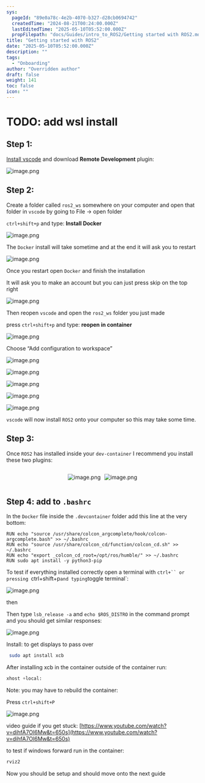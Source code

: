 ```yaml
---
sys:
  pageId: "89e0a78c-4e2b-4070-b327-d28cb0694742"
  createdTime: "2024-08-21T00:24:00.000Z"
  lastEditedTime: "2025-05-10T05:52:00.000Z"
  propFilepath: "docs/Guides/intro_to_ROS2/Getting started with ROS2.md"
title: "Getting started with ROS2"
date: "2025-05-10T05:52:00.000Z"
description: ""
tags:
  - "Onboarding"
author: "Overridden author"
draft: false
weight: 141
toc: false
icon: ""
---
```


# TODO: add wsl install

## Step 1:

[Install vscode](https://code.visualstudio.com/download) and download **Remote Development** plugin:

![image.png](https://prod-files-secure.s3.us-west-2.amazonaws.com/d518164a-d88e-44d1-a4ee-3adb3bd8bce0/efb52993-1881-4a40-b95e-6f020334f022/image.png?X-Amz-Algorithm=AWS4-HMAC-SHA256&X-Amz-Content-Sha256=UNSIGNED-PAYLOAD&X-Amz-Credential=ASIAZI2LB4666FGZRLJS%2F20250717%2Fus-west-2%2Fs3%2Faws4_request&X-Amz-Date=20250717T091358Z&X-Amz-Expires=3600&X-Amz-Security-Token=IQoJb3JpZ2luX2VjEFkaCXVzLXdlc3QtMiJHMEUCIHCr6P2RqiwfUcXOtQg3XM10vlZ2Df%2BShdYcxq%2FfUbG%2FAiEA0PYTMhs0p4%2BMpWZbEAhlPqAzqzHgECEVuzQrUqq9k7Aq%2FwMIchAAGgw2Mzc0MjMxODM4MDUiDP8HZs5xCM0Gm%2BANayrcA8MOlCtpJBDyXMeYOG6grtrV3%2F45BhjS1MIIDN7k4EzA2vJ4cB6Pfppx%2FZO4JdnvYpvZIEcNc1Dvnv5ATcx5sqODNrkIKz9e4O4U7rMWCHjO8O9vDODlms2f6Wb7Q8KDV7Iu1rQmMmjnDTv5WWFrapoOCR2%2FLG1Wpm3wavz2ebefvRkN5njPLVPh6T1wmVMp55X5C6aAr9%2F0TxcH0I4mWyRCBWKZOK%2BAgwGYy2JeWV2RwGJTpZvJIiHPxYu1rqD3H4rht5lkGrjg0YPeABUe%2BBKq%2FL2ELrzWnMzoy3Djz%2Faq%2BPa6lla5yB1bm04rFPtug3oOAa3o02cAB3o%2FGRnnkixQnXrNuBRVc3jsgDCj80T5UMoMWqflJwpgHLzGLI80%2FKrMZg%2FQPgZWAjhBei3Xy8cVGvRLRj7YlVQjh6OROftX28uHY5MhfnK5e%2B%2FZLsFH1%2FTMvrFZHIE2XrdWtgBHM1UqxR3AQ2wACREUvYXpxDe6OeOt6CzGl32RclW7AzVOI8ZWsVHu545NUSadHy4wAvYAwnCDFLKWGZijiVkEAHbKAW4eucJ2SRjUo33lODZaFwsi20sfuPAsqwiVaLfZzkleM90I5xpl93cbnHCUm9Vba4uyyNQHVZPNMHjkMMXr4sMGOqUBUtpaDjPVrm7pEjuWoy7sfyKZ%2BKK5y1qfItjVOCBIE%2BKKJ0RxumwHEr%2FMajwgTFpsUEAFjhoXIux2HAZKZ9sPQkhbW7UMnezY0V7EEGpxEYP5QGAyhYHic3Cv54FFA%2FrJsPcHNphQA%2B%2FpzB33iiugmEL4QVbyRlU6fBz39kP2gjYyKsTuvtwKvISa%2F7u14os8%2FMp6TywqzDi8Xu2xKYJqbPhIjpNZ&X-Amz-Signature=025c9bcdba9816568804efc6f35998861021ea7888f9e412acf6e4f6eb8109ff&X-Amz-SignedHeaders=host&x-amz-checksum-mode=ENABLED&x-id=GetObject)

## Step 2:

Create a folder called `ros2_ws` somewhere on your computer and open that folder in `vscode` by going to File → open folder 

`ctrl+shift+p` and type: **Install Docker**

![image.png](https://prod-files-secure.s3.us-west-2.amazonaws.com/d518164a-d88e-44d1-a4ee-3adb3bd8bce0/2269dc0e-1cd5-47ff-bceb-c04ad9b2eab0/image.png?X-Amz-Algorithm=AWS4-HMAC-SHA256&X-Amz-Content-Sha256=UNSIGNED-PAYLOAD&X-Amz-Credential=ASIAZI2LB4666FGZRLJS%2F20250717%2Fus-west-2%2Fs3%2Faws4_request&X-Amz-Date=20250717T091358Z&X-Amz-Expires=3600&X-Amz-Security-Token=IQoJb3JpZ2luX2VjEFkaCXVzLXdlc3QtMiJHMEUCIHCr6P2RqiwfUcXOtQg3XM10vlZ2Df%2BShdYcxq%2FfUbG%2FAiEA0PYTMhs0p4%2BMpWZbEAhlPqAzqzHgECEVuzQrUqq9k7Aq%2FwMIchAAGgw2Mzc0MjMxODM4MDUiDP8HZs5xCM0Gm%2BANayrcA8MOlCtpJBDyXMeYOG6grtrV3%2F45BhjS1MIIDN7k4EzA2vJ4cB6Pfppx%2FZO4JdnvYpvZIEcNc1Dvnv5ATcx5sqODNrkIKz9e4O4U7rMWCHjO8O9vDODlms2f6Wb7Q8KDV7Iu1rQmMmjnDTv5WWFrapoOCR2%2FLG1Wpm3wavz2ebefvRkN5njPLVPh6T1wmVMp55X5C6aAr9%2F0TxcH0I4mWyRCBWKZOK%2BAgwGYy2JeWV2RwGJTpZvJIiHPxYu1rqD3H4rht5lkGrjg0YPeABUe%2BBKq%2FL2ELrzWnMzoy3Djz%2Faq%2BPa6lla5yB1bm04rFPtug3oOAa3o02cAB3o%2FGRnnkixQnXrNuBRVc3jsgDCj80T5UMoMWqflJwpgHLzGLI80%2FKrMZg%2FQPgZWAjhBei3Xy8cVGvRLRj7YlVQjh6OROftX28uHY5MhfnK5e%2B%2FZLsFH1%2FTMvrFZHIE2XrdWtgBHM1UqxR3AQ2wACREUvYXpxDe6OeOt6CzGl32RclW7AzVOI8ZWsVHu545NUSadHy4wAvYAwnCDFLKWGZijiVkEAHbKAW4eucJ2SRjUo33lODZaFwsi20sfuPAsqwiVaLfZzkleM90I5xpl93cbnHCUm9Vba4uyyNQHVZPNMHjkMMXr4sMGOqUBUtpaDjPVrm7pEjuWoy7sfyKZ%2BKK5y1qfItjVOCBIE%2BKKJ0RxumwHEr%2FMajwgTFpsUEAFjhoXIux2HAZKZ9sPQkhbW7UMnezY0V7EEGpxEYP5QGAyhYHic3Cv54FFA%2FrJsPcHNphQA%2B%2FpzB33iiugmEL4QVbyRlU6fBz39kP2gjYyKsTuvtwKvISa%2F7u14os8%2FMp6TywqzDi8Xu2xKYJqbPhIjpNZ&X-Amz-Signature=ff21e5765a784b8f7ccb3bd6dac9dde34af2266ccff0e63bb7f07011d2795cb1&X-Amz-SignedHeaders=host&x-amz-checksum-mode=ENABLED&x-id=GetObject)

The `Docker` install will take sometime and at the end it will ask you to restart

![image.png](https://prod-files-secure.s3.us-west-2.amazonaws.com/d518164a-d88e-44d1-a4ee-3adb3bd8bce0/ed233f78-be33-4b1f-b89c-9c346c0e961e/image.png?X-Amz-Algorithm=AWS4-HMAC-SHA256&X-Amz-Content-Sha256=UNSIGNED-PAYLOAD&X-Amz-Credential=ASIAZI2LB4666FGZRLJS%2F20250717%2Fus-west-2%2Fs3%2Faws4_request&X-Amz-Date=20250717T091358Z&X-Amz-Expires=3600&X-Amz-Security-Token=IQoJb3JpZ2luX2VjEFkaCXVzLXdlc3QtMiJHMEUCIHCr6P2RqiwfUcXOtQg3XM10vlZ2Df%2BShdYcxq%2FfUbG%2FAiEA0PYTMhs0p4%2BMpWZbEAhlPqAzqzHgECEVuzQrUqq9k7Aq%2FwMIchAAGgw2Mzc0MjMxODM4MDUiDP8HZs5xCM0Gm%2BANayrcA8MOlCtpJBDyXMeYOG6grtrV3%2F45BhjS1MIIDN7k4EzA2vJ4cB6Pfppx%2FZO4JdnvYpvZIEcNc1Dvnv5ATcx5sqODNrkIKz9e4O4U7rMWCHjO8O9vDODlms2f6Wb7Q8KDV7Iu1rQmMmjnDTv5WWFrapoOCR2%2FLG1Wpm3wavz2ebefvRkN5njPLVPh6T1wmVMp55X5C6aAr9%2F0TxcH0I4mWyRCBWKZOK%2BAgwGYy2JeWV2RwGJTpZvJIiHPxYu1rqD3H4rht5lkGrjg0YPeABUe%2BBKq%2FL2ELrzWnMzoy3Djz%2Faq%2BPa6lla5yB1bm04rFPtug3oOAa3o02cAB3o%2FGRnnkixQnXrNuBRVc3jsgDCj80T5UMoMWqflJwpgHLzGLI80%2FKrMZg%2FQPgZWAjhBei3Xy8cVGvRLRj7YlVQjh6OROftX28uHY5MhfnK5e%2B%2FZLsFH1%2FTMvrFZHIE2XrdWtgBHM1UqxR3AQ2wACREUvYXpxDe6OeOt6CzGl32RclW7AzVOI8ZWsVHu545NUSadHy4wAvYAwnCDFLKWGZijiVkEAHbKAW4eucJ2SRjUo33lODZaFwsi20sfuPAsqwiVaLfZzkleM90I5xpl93cbnHCUm9Vba4uyyNQHVZPNMHjkMMXr4sMGOqUBUtpaDjPVrm7pEjuWoy7sfyKZ%2BKK5y1qfItjVOCBIE%2BKKJ0RxumwHEr%2FMajwgTFpsUEAFjhoXIux2HAZKZ9sPQkhbW7UMnezY0V7EEGpxEYP5QGAyhYHic3Cv54FFA%2FrJsPcHNphQA%2B%2FpzB33iiugmEL4QVbyRlU6fBz39kP2gjYyKsTuvtwKvISa%2F7u14os8%2FMp6TywqzDi8Xu2xKYJqbPhIjpNZ&X-Amz-Signature=fa951442a66ece16ab3ad1d994a6c552016d75682e006e80eeee68d21629b9b3&X-Amz-SignedHeaders=host&x-amz-checksum-mode=ENABLED&x-id=GetObject)

Once you restart open `Docker` and finish the installation

It will ask you to make an account but you can just press skip on the top right

![image.png](https://prod-files-secure.s3.us-west-2.amazonaws.com/d518164a-d88e-44d1-a4ee-3adb3bd8bce0/21010ad9-1659-4fd9-9f59-9932a09b2a3d/image.png?X-Amz-Algorithm=AWS4-HMAC-SHA256&X-Amz-Content-Sha256=UNSIGNED-PAYLOAD&X-Amz-Credential=ASIAZI2LB4666FGZRLJS%2F20250717%2Fus-west-2%2Fs3%2Faws4_request&X-Amz-Date=20250717T091358Z&X-Amz-Expires=3600&X-Amz-Security-Token=IQoJb3JpZ2luX2VjEFkaCXVzLXdlc3QtMiJHMEUCIHCr6P2RqiwfUcXOtQg3XM10vlZ2Df%2BShdYcxq%2FfUbG%2FAiEA0PYTMhs0p4%2BMpWZbEAhlPqAzqzHgECEVuzQrUqq9k7Aq%2FwMIchAAGgw2Mzc0MjMxODM4MDUiDP8HZs5xCM0Gm%2BANayrcA8MOlCtpJBDyXMeYOG6grtrV3%2F45BhjS1MIIDN7k4EzA2vJ4cB6Pfppx%2FZO4JdnvYpvZIEcNc1Dvnv5ATcx5sqODNrkIKz9e4O4U7rMWCHjO8O9vDODlms2f6Wb7Q8KDV7Iu1rQmMmjnDTv5WWFrapoOCR2%2FLG1Wpm3wavz2ebefvRkN5njPLVPh6T1wmVMp55X5C6aAr9%2F0TxcH0I4mWyRCBWKZOK%2BAgwGYy2JeWV2RwGJTpZvJIiHPxYu1rqD3H4rht5lkGrjg0YPeABUe%2BBKq%2FL2ELrzWnMzoy3Djz%2Faq%2BPa6lla5yB1bm04rFPtug3oOAa3o02cAB3o%2FGRnnkixQnXrNuBRVc3jsgDCj80T5UMoMWqflJwpgHLzGLI80%2FKrMZg%2FQPgZWAjhBei3Xy8cVGvRLRj7YlVQjh6OROftX28uHY5MhfnK5e%2B%2FZLsFH1%2FTMvrFZHIE2XrdWtgBHM1UqxR3AQ2wACREUvYXpxDe6OeOt6CzGl32RclW7AzVOI8ZWsVHu545NUSadHy4wAvYAwnCDFLKWGZijiVkEAHbKAW4eucJ2SRjUo33lODZaFwsi20sfuPAsqwiVaLfZzkleM90I5xpl93cbnHCUm9Vba4uyyNQHVZPNMHjkMMXr4sMGOqUBUtpaDjPVrm7pEjuWoy7sfyKZ%2BKK5y1qfItjVOCBIE%2BKKJ0RxumwHEr%2FMajwgTFpsUEAFjhoXIux2HAZKZ9sPQkhbW7UMnezY0V7EEGpxEYP5QGAyhYHic3Cv54FFA%2FrJsPcHNphQA%2B%2FpzB33iiugmEL4QVbyRlU6fBz39kP2gjYyKsTuvtwKvISa%2F7u14os8%2FMp6TywqzDi8Xu2xKYJqbPhIjpNZ&X-Amz-Signature=9ff03460e8010b2d614de6dff902b209c4cceb8cb3dd5c212b809739390a0d93&X-Amz-SignedHeaders=host&x-amz-checksum-mode=ENABLED&x-id=GetObject)

Then reopen `vscode` and open the `ros2_ws` folder you just made

press `ctrl+shift+p` and type: **reopen in container**

![image.png](https://prod-files-secure.s3.us-west-2.amazonaws.com/d518164a-d88e-44d1-a4ee-3adb3bd8bce0/4e93b8c2-41ad-488c-8095-c74205196118/image.png?X-Amz-Algorithm=AWS4-HMAC-SHA256&X-Amz-Content-Sha256=UNSIGNED-PAYLOAD&X-Amz-Credential=ASIAZI2LB4666FGZRLJS%2F20250717%2Fus-west-2%2Fs3%2Faws4_request&X-Amz-Date=20250717T091358Z&X-Amz-Expires=3600&X-Amz-Security-Token=IQoJb3JpZ2luX2VjEFkaCXVzLXdlc3QtMiJHMEUCIHCr6P2RqiwfUcXOtQg3XM10vlZ2Df%2BShdYcxq%2FfUbG%2FAiEA0PYTMhs0p4%2BMpWZbEAhlPqAzqzHgECEVuzQrUqq9k7Aq%2FwMIchAAGgw2Mzc0MjMxODM4MDUiDP8HZs5xCM0Gm%2BANayrcA8MOlCtpJBDyXMeYOG6grtrV3%2F45BhjS1MIIDN7k4EzA2vJ4cB6Pfppx%2FZO4JdnvYpvZIEcNc1Dvnv5ATcx5sqODNrkIKz9e4O4U7rMWCHjO8O9vDODlms2f6Wb7Q8KDV7Iu1rQmMmjnDTv5WWFrapoOCR2%2FLG1Wpm3wavz2ebefvRkN5njPLVPh6T1wmVMp55X5C6aAr9%2F0TxcH0I4mWyRCBWKZOK%2BAgwGYy2JeWV2RwGJTpZvJIiHPxYu1rqD3H4rht5lkGrjg0YPeABUe%2BBKq%2FL2ELrzWnMzoy3Djz%2Faq%2BPa6lla5yB1bm04rFPtug3oOAa3o02cAB3o%2FGRnnkixQnXrNuBRVc3jsgDCj80T5UMoMWqflJwpgHLzGLI80%2FKrMZg%2FQPgZWAjhBei3Xy8cVGvRLRj7YlVQjh6OROftX28uHY5MhfnK5e%2B%2FZLsFH1%2FTMvrFZHIE2XrdWtgBHM1UqxR3AQ2wACREUvYXpxDe6OeOt6CzGl32RclW7AzVOI8ZWsVHu545NUSadHy4wAvYAwnCDFLKWGZijiVkEAHbKAW4eucJ2SRjUo33lODZaFwsi20sfuPAsqwiVaLfZzkleM90I5xpl93cbnHCUm9Vba4uyyNQHVZPNMHjkMMXr4sMGOqUBUtpaDjPVrm7pEjuWoy7sfyKZ%2BKK5y1qfItjVOCBIE%2BKKJ0RxumwHEr%2FMajwgTFpsUEAFjhoXIux2HAZKZ9sPQkhbW7UMnezY0V7EEGpxEYP5QGAyhYHic3Cv54FFA%2FrJsPcHNphQA%2B%2FpzB33iiugmEL4QVbyRlU6fBz39kP2gjYyKsTuvtwKvISa%2F7u14os8%2FMp6TywqzDi8Xu2xKYJqbPhIjpNZ&X-Amz-Signature=e06faf6434f3c60e2e0551232542161ba4cd526e2c905b6fa3acbe19c1dec994&X-Amz-SignedHeaders=host&x-amz-checksum-mode=ENABLED&x-id=GetObject)

Choose “Add configuration to workspace”

![image.png](https://prod-files-secure.s3.us-west-2.amazonaws.com/d518164a-d88e-44d1-a4ee-3adb3bd8bce0/9560b282-5060-4989-ba37-97e7b2c22476/image.png?X-Amz-Algorithm=AWS4-HMAC-SHA256&X-Amz-Content-Sha256=UNSIGNED-PAYLOAD&X-Amz-Credential=ASIAZI2LB4666FGZRLJS%2F20250717%2Fus-west-2%2Fs3%2Faws4_request&X-Amz-Date=20250717T091358Z&X-Amz-Expires=3600&X-Amz-Security-Token=IQoJb3JpZ2luX2VjEFkaCXVzLXdlc3QtMiJHMEUCIHCr6P2RqiwfUcXOtQg3XM10vlZ2Df%2BShdYcxq%2FfUbG%2FAiEA0PYTMhs0p4%2BMpWZbEAhlPqAzqzHgECEVuzQrUqq9k7Aq%2FwMIchAAGgw2Mzc0MjMxODM4MDUiDP8HZs5xCM0Gm%2BANayrcA8MOlCtpJBDyXMeYOG6grtrV3%2F45BhjS1MIIDN7k4EzA2vJ4cB6Pfppx%2FZO4JdnvYpvZIEcNc1Dvnv5ATcx5sqODNrkIKz9e4O4U7rMWCHjO8O9vDODlms2f6Wb7Q8KDV7Iu1rQmMmjnDTv5WWFrapoOCR2%2FLG1Wpm3wavz2ebefvRkN5njPLVPh6T1wmVMp55X5C6aAr9%2F0TxcH0I4mWyRCBWKZOK%2BAgwGYy2JeWV2RwGJTpZvJIiHPxYu1rqD3H4rht5lkGrjg0YPeABUe%2BBKq%2FL2ELrzWnMzoy3Djz%2Faq%2BPa6lla5yB1bm04rFPtug3oOAa3o02cAB3o%2FGRnnkixQnXrNuBRVc3jsgDCj80T5UMoMWqflJwpgHLzGLI80%2FKrMZg%2FQPgZWAjhBei3Xy8cVGvRLRj7YlVQjh6OROftX28uHY5MhfnK5e%2B%2FZLsFH1%2FTMvrFZHIE2XrdWtgBHM1UqxR3AQ2wACREUvYXpxDe6OeOt6CzGl32RclW7AzVOI8ZWsVHu545NUSadHy4wAvYAwnCDFLKWGZijiVkEAHbKAW4eucJ2SRjUo33lODZaFwsi20sfuPAsqwiVaLfZzkleM90I5xpl93cbnHCUm9Vba4uyyNQHVZPNMHjkMMXr4sMGOqUBUtpaDjPVrm7pEjuWoy7sfyKZ%2BKK5y1qfItjVOCBIE%2BKKJ0RxumwHEr%2FMajwgTFpsUEAFjhoXIux2HAZKZ9sPQkhbW7UMnezY0V7EEGpxEYP5QGAyhYHic3Cv54FFA%2FrJsPcHNphQA%2B%2FpzB33iiugmEL4QVbyRlU6fBz39kP2gjYyKsTuvtwKvISa%2F7u14os8%2FMp6TywqzDi8Xu2xKYJqbPhIjpNZ&X-Amz-Signature=612c456e09df71a48ebe4a2a9f2f7b399d6f1324ba95607cfbf84658ab3e4f95&X-Amz-SignedHeaders=host&x-amz-checksum-mode=ENABLED&x-id=GetObject)

![image.png](https://prod-files-secure.s3.us-west-2.amazonaws.com/d518164a-d88e-44d1-a4ee-3adb3bd8bce0/2ee63f81-886b-48e8-a553-dc6e5eac99e4/image.png?X-Amz-Algorithm=AWS4-HMAC-SHA256&X-Amz-Content-Sha256=UNSIGNED-PAYLOAD&X-Amz-Credential=ASIAZI2LB4666FGZRLJS%2F20250717%2Fus-west-2%2Fs3%2Faws4_request&X-Amz-Date=20250717T091358Z&X-Amz-Expires=3600&X-Amz-Security-Token=IQoJb3JpZ2luX2VjEFkaCXVzLXdlc3QtMiJHMEUCIHCr6P2RqiwfUcXOtQg3XM10vlZ2Df%2BShdYcxq%2FfUbG%2FAiEA0PYTMhs0p4%2BMpWZbEAhlPqAzqzHgECEVuzQrUqq9k7Aq%2FwMIchAAGgw2Mzc0MjMxODM4MDUiDP8HZs5xCM0Gm%2BANayrcA8MOlCtpJBDyXMeYOG6grtrV3%2F45BhjS1MIIDN7k4EzA2vJ4cB6Pfppx%2FZO4JdnvYpvZIEcNc1Dvnv5ATcx5sqODNrkIKz9e4O4U7rMWCHjO8O9vDODlms2f6Wb7Q8KDV7Iu1rQmMmjnDTv5WWFrapoOCR2%2FLG1Wpm3wavz2ebefvRkN5njPLVPh6T1wmVMp55X5C6aAr9%2F0TxcH0I4mWyRCBWKZOK%2BAgwGYy2JeWV2RwGJTpZvJIiHPxYu1rqD3H4rht5lkGrjg0YPeABUe%2BBKq%2FL2ELrzWnMzoy3Djz%2Faq%2BPa6lla5yB1bm04rFPtug3oOAa3o02cAB3o%2FGRnnkixQnXrNuBRVc3jsgDCj80T5UMoMWqflJwpgHLzGLI80%2FKrMZg%2FQPgZWAjhBei3Xy8cVGvRLRj7YlVQjh6OROftX28uHY5MhfnK5e%2B%2FZLsFH1%2FTMvrFZHIE2XrdWtgBHM1UqxR3AQ2wACREUvYXpxDe6OeOt6CzGl32RclW7AzVOI8ZWsVHu545NUSadHy4wAvYAwnCDFLKWGZijiVkEAHbKAW4eucJ2SRjUo33lODZaFwsi20sfuPAsqwiVaLfZzkleM90I5xpl93cbnHCUm9Vba4uyyNQHVZPNMHjkMMXr4sMGOqUBUtpaDjPVrm7pEjuWoy7sfyKZ%2BKK5y1qfItjVOCBIE%2BKKJ0RxumwHEr%2FMajwgTFpsUEAFjhoXIux2HAZKZ9sPQkhbW7UMnezY0V7EEGpxEYP5QGAyhYHic3Cv54FFA%2FrJsPcHNphQA%2B%2FpzB33iiugmEL4QVbyRlU6fBz39kP2gjYyKsTuvtwKvISa%2F7u14os8%2FMp6TywqzDi8Xu2xKYJqbPhIjpNZ&X-Amz-Signature=e8930a4cb1df4b5e29ac5fceb6da9d90b8d5780f05febef25d56b3df26b2d2ed&X-Amz-SignedHeaders=host&x-amz-checksum-mode=ENABLED&x-id=GetObject)

![image.png](https://prod-files-secure.s3.us-west-2.amazonaws.com/d518164a-d88e-44d1-a4ee-3adb3bd8bce0/ae1580b2-b048-407e-aed9-b584224a7a04/image.png?X-Amz-Algorithm=AWS4-HMAC-SHA256&X-Amz-Content-Sha256=UNSIGNED-PAYLOAD&X-Amz-Credential=ASIAZI2LB4666FGZRLJS%2F20250717%2Fus-west-2%2Fs3%2Faws4_request&X-Amz-Date=20250717T091358Z&X-Amz-Expires=3600&X-Amz-Security-Token=IQoJb3JpZ2luX2VjEFkaCXVzLXdlc3QtMiJHMEUCIHCr6P2RqiwfUcXOtQg3XM10vlZ2Df%2BShdYcxq%2FfUbG%2FAiEA0PYTMhs0p4%2BMpWZbEAhlPqAzqzHgECEVuzQrUqq9k7Aq%2FwMIchAAGgw2Mzc0MjMxODM4MDUiDP8HZs5xCM0Gm%2BANayrcA8MOlCtpJBDyXMeYOG6grtrV3%2F45BhjS1MIIDN7k4EzA2vJ4cB6Pfppx%2FZO4JdnvYpvZIEcNc1Dvnv5ATcx5sqODNrkIKz9e4O4U7rMWCHjO8O9vDODlms2f6Wb7Q8KDV7Iu1rQmMmjnDTv5WWFrapoOCR2%2FLG1Wpm3wavz2ebefvRkN5njPLVPh6T1wmVMp55X5C6aAr9%2F0TxcH0I4mWyRCBWKZOK%2BAgwGYy2JeWV2RwGJTpZvJIiHPxYu1rqD3H4rht5lkGrjg0YPeABUe%2BBKq%2FL2ELrzWnMzoy3Djz%2Faq%2BPa6lla5yB1bm04rFPtug3oOAa3o02cAB3o%2FGRnnkixQnXrNuBRVc3jsgDCj80T5UMoMWqflJwpgHLzGLI80%2FKrMZg%2FQPgZWAjhBei3Xy8cVGvRLRj7YlVQjh6OROftX28uHY5MhfnK5e%2B%2FZLsFH1%2FTMvrFZHIE2XrdWtgBHM1UqxR3AQ2wACREUvYXpxDe6OeOt6CzGl32RclW7AzVOI8ZWsVHu545NUSadHy4wAvYAwnCDFLKWGZijiVkEAHbKAW4eucJ2SRjUo33lODZaFwsi20sfuPAsqwiVaLfZzkleM90I5xpl93cbnHCUm9Vba4uyyNQHVZPNMHjkMMXr4sMGOqUBUtpaDjPVrm7pEjuWoy7sfyKZ%2BKK5y1qfItjVOCBIE%2BKKJ0RxumwHEr%2FMajwgTFpsUEAFjhoXIux2HAZKZ9sPQkhbW7UMnezY0V7EEGpxEYP5QGAyhYHic3Cv54FFA%2FrJsPcHNphQA%2B%2FpzB33iiugmEL4QVbyRlU6fBz39kP2gjYyKsTuvtwKvISa%2F7u14os8%2FMp6TywqzDi8Xu2xKYJqbPhIjpNZ&X-Amz-Signature=71a11e9ef0dd27a962211e6e4d7a3b3c715d41c636788e6512ef3cee3beeedf5&X-Amz-SignedHeaders=host&x-amz-checksum-mode=ENABLED&x-id=GetObject)

![image.png](https://prod-files-secure.s3.us-west-2.amazonaws.com/d518164a-d88e-44d1-a4ee-3adb3bd8bce0/53255b28-f75e-430f-b9e3-c0ac8577e42b/image.png?X-Amz-Algorithm=AWS4-HMAC-SHA256&X-Amz-Content-Sha256=UNSIGNED-PAYLOAD&X-Amz-Credential=ASIAZI2LB4666FGZRLJS%2F20250717%2Fus-west-2%2Fs3%2Faws4_request&X-Amz-Date=20250717T091358Z&X-Amz-Expires=3600&X-Amz-Security-Token=IQoJb3JpZ2luX2VjEFkaCXVzLXdlc3QtMiJHMEUCIHCr6P2RqiwfUcXOtQg3XM10vlZ2Df%2BShdYcxq%2FfUbG%2FAiEA0PYTMhs0p4%2BMpWZbEAhlPqAzqzHgECEVuzQrUqq9k7Aq%2FwMIchAAGgw2Mzc0MjMxODM4MDUiDP8HZs5xCM0Gm%2BANayrcA8MOlCtpJBDyXMeYOG6grtrV3%2F45BhjS1MIIDN7k4EzA2vJ4cB6Pfppx%2FZO4JdnvYpvZIEcNc1Dvnv5ATcx5sqODNrkIKz9e4O4U7rMWCHjO8O9vDODlms2f6Wb7Q8KDV7Iu1rQmMmjnDTv5WWFrapoOCR2%2FLG1Wpm3wavz2ebefvRkN5njPLVPh6T1wmVMp55X5C6aAr9%2F0TxcH0I4mWyRCBWKZOK%2BAgwGYy2JeWV2RwGJTpZvJIiHPxYu1rqD3H4rht5lkGrjg0YPeABUe%2BBKq%2FL2ELrzWnMzoy3Djz%2Faq%2BPa6lla5yB1bm04rFPtug3oOAa3o02cAB3o%2FGRnnkixQnXrNuBRVc3jsgDCj80T5UMoMWqflJwpgHLzGLI80%2FKrMZg%2FQPgZWAjhBei3Xy8cVGvRLRj7YlVQjh6OROftX28uHY5MhfnK5e%2B%2FZLsFH1%2FTMvrFZHIE2XrdWtgBHM1UqxR3AQ2wACREUvYXpxDe6OeOt6CzGl32RclW7AzVOI8ZWsVHu545NUSadHy4wAvYAwnCDFLKWGZijiVkEAHbKAW4eucJ2SRjUo33lODZaFwsi20sfuPAsqwiVaLfZzkleM90I5xpl93cbnHCUm9Vba4uyyNQHVZPNMHjkMMXr4sMGOqUBUtpaDjPVrm7pEjuWoy7sfyKZ%2BKK5y1qfItjVOCBIE%2BKKJ0RxumwHEr%2FMajwgTFpsUEAFjhoXIux2HAZKZ9sPQkhbW7UMnezY0V7EEGpxEYP5QGAyhYHic3Cv54FFA%2FrJsPcHNphQA%2B%2FpzB33iiugmEL4QVbyRlU6fBz39kP2gjYyKsTuvtwKvISa%2F7u14os8%2FMp6TywqzDi8Xu2xKYJqbPhIjpNZ&X-Amz-Signature=094f4bb7e847fb7d2490167195070b6708a9595b1e499287772742c1c9a31d39&X-Amz-SignedHeaders=host&x-amz-checksum-mode=ENABLED&x-id=GetObject)

![image.png](https://prod-files-secure.s3.us-west-2.amazonaws.com/d518164a-d88e-44d1-a4ee-3adb3bd8bce0/7c562767-5af9-4ffb-97d1-327bcdf4ee00/image.png?X-Amz-Algorithm=AWS4-HMAC-SHA256&X-Amz-Content-Sha256=UNSIGNED-PAYLOAD&X-Amz-Credential=ASIAZI2LB4666FGZRLJS%2F20250717%2Fus-west-2%2Fs3%2Faws4_request&X-Amz-Date=20250717T091358Z&X-Amz-Expires=3600&X-Amz-Security-Token=IQoJb3JpZ2luX2VjEFkaCXVzLXdlc3QtMiJHMEUCIHCr6P2RqiwfUcXOtQg3XM10vlZ2Df%2BShdYcxq%2FfUbG%2FAiEA0PYTMhs0p4%2BMpWZbEAhlPqAzqzHgECEVuzQrUqq9k7Aq%2FwMIchAAGgw2Mzc0MjMxODM4MDUiDP8HZs5xCM0Gm%2BANayrcA8MOlCtpJBDyXMeYOG6grtrV3%2F45BhjS1MIIDN7k4EzA2vJ4cB6Pfppx%2FZO4JdnvYpvZIEcNc1Dvnv5ATcx5sqODNrkIKz9e4O4U7rMWCHjO8O9vDODlms2f6Wb7Q8KDV7Iu1rQmMmjnDTv5WWFrapoOCR2%2FLG1Wpm3wavz2ebefvRkN5njPLVPh6T1wmVMp55X5C6aAr9%2F0TxcH0I4mWyRCBWKZOK%2BAgwGYy2JeWV2RwGJTpZvJIiHPxYu1rqD3H4rht5lkGrjg0YPeABUe%2BBKq%2FL2ELrzWnMzoy3Djz%2Faq%2BPa6lla5yB1bm04rFPtug3oOAa3o02cAB3o%2FGRnnkixQnXrNuBRVc3jsgDCj80T5UMoMWqflJwpgHLzGLI80%2FKrMZg%2FQPgZWAjhBei3Xy8cVGvRLRj7YlVQjh6OROftX28uHY5MhfnK5e%2B%2FZLsFH1%2FTMvrFZHIE2XrdWtgBHM1UqxR3AQ2wACREUvYXpxDe6OeOt6CzGl32RclW7AzVOI8ZWsVHu545NUSadHy4wAvYAwnCDFLKWGZijiVkEAHbKAW4eucJ2SRjUo33lODZaFwsi20sfuPAsqwiVaLfZzkleM90I5xpl93cbnHCUm9Vba4uyyNQHVZPNMHjkMMXr4sMGOqUBUtpaDjPVrm7pEjuWoy7sfyKZ%2BKK5y1qfItjVOCBIE%2BKKJ0RxumwHEr%2FMajwgTFpsUEAFjhoXIux2HAZKZ9sPQkhbW7UMnezY0V7EEGpxEYP5QGAyhYHic3Cv54FFA%2FrJsPcHNphQA%2B%2FpzB33iiugmEL4QVbyRlU6fBz39kP2gjYyKsTuvtwKvISa%2F7u14os8%2FMp6TywqzDi8Xu2xKYJqbPhIjpNZ&X-Amz-Signature=749f7152cf08853045528be586d145287b534ace9e1ac4b5fdde92098c8c9df2&X-Amz-SignedHeaders=host&x-amz-checksum-mode=ENABLED&x-id=GetObject)

`vscode` will now install `ROS2` onto your computer so this may take some time.

## Step 3:

Once `ROS2` has installed inside your `dev-container` I recommend you install these two plugins:

<div style="display: flex;flex-direction: row; column-gap:10px; max-width: 630px;justify-content: center;">
<div>

![image.png](https://prod-files-secure.s3.us-west-2.amazonaws.com/d518164a-d88e-44d1-a4ee-3adb3bd8bce0/3fc3d550-5a54-4ba1-ba6b-faa01cdb7369/image.png?X-Amz-Algorithm=AWS4-HMAC-SHA256&X-Amz-Content-Sha256=UNSIGNED-PAYLOAD&X-Amz-Credential=ASIAZI2LB4663B7I3NOC%2F20250717%2Fus-west-2%2Fs3%2Faws4_request&X-Amz-Date=20250717T091404Z&X-Amz-Expires=3600&X-Amz-Security-Token=IQoJb3JpZ2luX2VjEFkaCXVzLXdlc3QtMiJIMEYCIQDJZwqcW08k8xe64xrt6RZzK44b50vqOoxP%2FYONmLd5hgIhAPjR7rf0bKgRlscNcpQ62LcB8RWddYeE0oNgmWi5YSuwKv8DCHIQABoMNjM3NDIzMTgzODA1Igzdmf%2FZlZeVk6RaiXIq3AO6K1UKd%2BPa%2F0C4uld1HfCgdaeF0cz97sVzUCbPNrbE70W39qEMDWvLQ6LAGjXXeOdrlHXE8O8f%2Ftu%2BvfmGFCGiQmSgSmVh%2BkJrCV0N87ofkSV4b3gzED8sQR927E6%2B%2BCE7ArQBGVv%2Bw0B%2BWv%2Fk1uvqgjAk9fxkRPS1pGXo2A9pwmCMtJF3cq3etDyUxTrHKiLWzCxzZyyrXUB6GctpwOoD42bBuf5Cjz2Z67TF35oP%2FKb5Pqkz3%2FTJPbKKTJdwa6v8TFswSmyQ6Twosn02zkXDwZtjG52sOWSuAPcVrjUB3xFVx6aoVkn2Y4PmaPVGsyADAHgD9%2BK5RljheUIgMCguAH8RRsV5%2F1OPGj5s8%2FIddicMSkMZsMGPJJ04UDugPaCK4tRjmb%2BUH6VFhgnlJbA%2BISM4dc%2FNR8OfEBaoo0WjMY0YknJf8p84R7dJXWtpGdb9HJHt97loKWRLML5OaBMJqrKU5%2BMdLWs5bKA8ZVl15sYrItQtJAqd0Ec9YUBw2YlQ1JTy972ZscFzjmIiSfsjvq3y%2FlnW6%2BLaQL4EJ9CWYbNpdJvEJFmlbKS2WQm9GWDaTjL0PIU2jqPacb9WcwrhFFz8807gwBEQGc3Be%2BVNWbwEfH90a60xExHycTDk6%2BLDBjqkAX%2BIAbqUMdewrX1lhpIYtVRldv0eZG7inubx2W3fEVTVQjlnDJjOZRUnA4FpPitNA%2Fdf3UoOCaebhpyaFe5LtQnS9AXIUhEv7UHzBOzQpnmUThdPVzeTgTaQ15FcjGP2STkL2shHwFZhb0%2FpBs10JVC2ADbpcs6an1J9A0uBAYx6qR5XLB3SJLwK3tTbZx5Sz2%2BmwVbsW8MwqCU8A6BGMwqCvNzj&X-Amz-Signature=0aa057cd2d4335fd200bdc9473995f58390ac3aec19796648473e27868678d07&X-Amz-SignedHeaders=host&x-amz-checksum-mode=ENABLED&x-id=GetObject)

</div>
<div>

![image.png](https://prod-files-secure.s3.us-west-2.amazonaws.com/d518164a-d88e-44d1-a4ee-3adb3bd8bce0/d994cc66-13c2-4093-a5a3-f84cf4601a82/image.png?X-Amz-Algorithm=AWS4-HMAC-SHA256&X-Amz-Content-Sha256=UNSIGNED-PAYLOAD&X-Amz-Credential=ASIAZI2LB466TFKWPOPU%2F20250717%2Fus-west-2%2Fs3%2Faws4_request&X-Amz-Date=20250717T091405Z&X-Amz-Expires=3600&X-Amz-Security-Token=IQoJb3JpZ2luX2VjEFkaCXVzLXdlc3QtMiJHMEUCIQDSOwlxn0%2FTG%2FjVDUcA%2FhGRimaUZI2H07sil8j9bx1%2BDgIgZfX2x%2FCpcBVJ1wcNecr1eMzaDpAzc7nEwyBoJG1tIQQq%2FwMIchAAGgw2Mzc0MjMxODM4MDUiDBfAsl75iqCCgnvq9SrcA3Z92hSO7TK5yWe1Ghyt4gui9qcWbzClCArMiBLj8PTPf8JIma7G%2FP%2FW2vBr%2FCglXd%2FRNN52Hx05hJ%2FzlA6SwHb4S2NhQc1ApHElkRtADL0498H7GHtuE7v9kByXL0zusC74wOPpBvKzRN0fqYVu%2F94xCdVcrTN20dxZw223qyM8X77BjJcCz%2FbQzon1jurJFMjkKpjeJAkh9J1iQ1bB6TZiuYyOwrJ%2BoHbwQbDIByryuLfT%2FdWHlJv0hjoo%2F%2Bvw2M%2BRPKce4Tt219QBEWbGxivvQshy%2FYJ1BWpHfnxylFr7v%2F%2Fx4i7sbomfiSRTus%2BltXRTiZ%2FPn2dUqF4RgPDNf07sIi8Egb%2FdvFcEryCn9%2BI7hUVeR2smy7L%2FAcGsufutz973nKGQl1oL0Z1uOcc5HhOOTAG31degCIe0hBdZQmNPX8gf7GgKdar4VnUnN9mTZGlZvrTujfs05heVMF7Iu%2B9QahDb5x8vJNETkk2hc0OBp4g1zihXIuYuVYEMETBsbFoTx4%2Bq7sM46ovuCPIa95o6VADKrEfbUR5%2B3b0e%2FYV8can0t022Y7vvAUC0pr10c25QCe89s3FpyJzZj%2BPCSIjxuDO4Ox9UViGSKF1GBE3NYvKQ5%2Fs%2F9clwHYikMJns4sMGOqUBXeZSG3av8C2%2FBk2cWFITjYisJ5Pawqv%2BVjEk88BiXVtfSd%2FdJ5ixMXWyQN9IMo7DVG7lT584cgxpAxZYj6uuqK8mUsGK6Njy4WyRqdoid79e0h60ZfVmAolgPWhrTI3B%2B%2F0RNyqLmu%2Fsrg%2Bl0ulWxjq%2B0voRd9y88GApgXJKaUyFZcmZW9VO5le6Is9QvLS5Cjd%2F2Dqu8nir%2FjsYMI7V5B8qM9YU&X-Amz-Signature=d23026b2dab5d9da266666ae9f81cfe2c723575a672040d03cea188104d2cbc1&X-Amz-SignedHeaders=host&x-amz-checksum-mode=ENABLED&x-id=GetObject)

</div>
</div>

## Step 4: add to `.bashrc`

In the `Docker` file inside the `.devcontainer` folder add this line at the very bottom: 

```docker
RUN echo "source /usr/share/colcon_argcomplete/hook/colcon-argcomplete.bash" >> ~/.bashrc
RUN echo "source /usr/share/colcon_cd/function/colcon_cd.sh" >> ~/.bashrc
RUN echo "export _colcon_cd_root=/opt/ros/humble/" >> ~/.bashrc
RUN sudo apt install -y python3-pip 
```

To test if everything installed correctly open a terminal with `ctrl+`` or pressing `ctrl+shift+p` and typing `toggle terminal`:

![image.png](https://prod-files-secure.s3.us-west-2.amazonaws.com/d518164a-d88e-44d1-a4ee-3adb3bd8bce0/6a4943d8-b04e-4c02-9a58-775f3384d1a5/image.png?X-Amz-Algorithm=AWS4-HMAC-SHA256&X-Amz-Content-Sha256=UNSIGNED-PAYLOAD&X-Amz-Credential=ASIAZI2LB4666FGZRLJS%2F20250717%2Fus-west-2%2Fs3%2Faws4_request&X-Amz-Date=20250717T091358Z&X-Amz-Expires=3600&X-Amz-Security-Token=IQoJb3JpZ2luX2VjEFkaCXVzLXdlc3QtMiJHMEUCIHCr6P2RqiwfUcXOtQg3XM10vlZ2Df%2BShdYcxq%2FfUbG%2FAiEA0PYTMhs0p4%2BMpWZbEAhlPqAzqzHgECEVuzQrUqq9k7Aq%2FwMIchAAGgw2Mzc0MjMxODM4MDUiDP8HZs5xCM0Gm%2BANayrcA8MOlCtpJBDyXMeYOG6grtrV3%2F45BhjS1MIIDN7k4EzA2vJ4cB6Pfppx%2FZO4JdnvYpvZIEcNc1Dvnv5ATcx5sqODNrkIKz9e4O4U7rMWCHjO8O9vDODlms2f6Wb7Q8KDV7Iu1rQmMmjnDTv5WWFrapoOCR2%2FLG1Wpm3wavz2ebefvRkN5njPLVPh6T1wmVMp55X5C6aAr9%2F0TxcH0I4mWyRCBWKZOK%2BAgwGYy2JeWV2RwGJTpZvJIiHPxYu1rqD3H4rht5lkGrjg0YPeABUe%2BBKq%2FL2ELrzWnMzoy3Djz%2Faq%2BPa6lla5yB1bm04rFPtug3oOAa3o02cAB3o%2FGRnnkixQnXrNuBRVc3jsgDCj80T5UMoMWqflJwpgHLzGLI80%2FKrMZg%2FQPgZWAjhBei3Xy8cVGvRLRj7YlVQjh6OROftX28uHY5MhfnK5e%2B%2FZLsFH1%2FTMvrFZHIE2XrdWtgBHM1UqxR3AQ2wACREUvYXpxDe6OeOt6CzGl32RclW7AzVOI8ZWsVHu545NUSadHy4wAvYAwnCDFLKWGZijiVkEAHbKAW4eucJ2SRjUo33lODZaFwsi20sfuPAsqwiVaLfZzkleM90I5xpl93cbnHCUm9Vba4uyyNQHVZPNMHjkMMXr4sMGOqUBUtpaDjPVrm7pEjuWoy7sfyKZ%2BKK5y1qfItjVOCBIE%2BKKJ0RxumwHEr%2FMajwgTFpsUEAFjhoXIux2HAZKZ9sPQkhbW7UMnezY0V7EEGpxEYP5QGAyhYHic3Cv54FFA%2FrJsPcHNphQA%2B%2FpzB33iiugmEL4QVbyRlU6fBz39kP2gjYyKsTuvtwKvISa%2F7u14os8%2FMp6TywqzDi8Xu2xKYJqbPhIjpNZ&X-Amz-Signature=811a61dfdec2efb5a06b21a04c85ff50578f2df298f0b8f42ef24048ef5e0150&X-Amz-SignedHeaders=host&x-amz-checksum-mode=ENABLED&x-id=GetObject)

then 

Then type `lsb_release -a` and `echo $ROS_DISTRO` in the command prompt and you should get similar responses:

![image.png](https://prod-files-secure.s3.us-west-2.amazonaws.com/d518164a-d88e-44d1-a4ee-3adb3bd8bce0/3e635dec-a805-4e85-8b9e-d000e5b71a4e/image.png?X-Amz-Algorithm=AWS4-HMAC-SHA256&X-Amz-Content-Sha256=UNSIGNED-PAYLOAD&X-Amz-Credential=ASIAZI2LB4666FGZRLJS%2F20250717%2Fus-west-2%2Fs3%2Faws4_request&X-Amz-Date=20250717T091358Z&X-Amz-Expires=3600&X-Amz-Security-Token=IQoJb3JpZ2luX2VjEFkaCXVzLXdlc3QtMiJHMEUCIHCr6P2RqiwfUcXOtQg3XM10vlZ2Df%2BShdYcxq%2FfUbG%2FAiEA0PYTMhs0p4%2BMpWZbEAhlPqAzqzHgECEVuzQrUqq9k7Aq%2FwMIchAAGgw2Mzc0MjMxODM4MDUiDP8HZs5xCM0Gm%2BANayrcA8MOlCtpJBDyXMeYOG6grtrV3%2F45BhjS1MIIDN7k4EzA2vJ4cB6Pfppx%2FZO4JdnvYpvZIEcNc1Dvnv5ATcx5sqODNrkIKz9e4O4U7rMWCHjO8O9vDODlms2f6Wb7Q8KDV7Iu1rQmMmjnDTv5WWFrapoOCR2%2FLG1Wpm3wavz2ebefvRkN5njPLVPh6T1wmVMp55X5C6aAr9%2F0TxcH0I4mWyRCBWKZOK%2BAgwGYy2JeWV2RwGJTpZvJIiHPxYu1rqD3H4rht5lkGrjg0YPeABUe%2BBKq%2FL2ELrzWnMzoy3Djz%2Faq%2BPa6lla5yB1bm04rFPtug3oOAa3o02cAB3o%2FGRnnkixQnXrNuBRVc3jsgDCj80T5UMoMWqflJwpgHLzGLI80%2FKrMZg%2FQPgZWAjhBei3Xy8cVGvRLRj7YlVQjh6OROftX28uHY5MhfnK5e%2B%2FZLsFH1%2FTMvrFZHIE2XrdWtgBHM1UqxR3AQ2wACREUvYXpxDe6OeOt6CzGl32RclW7AzVOI8ZWsVHu545NUSadHy4wAvYAwnCDFLKWGZijiVkEAHbKAW4eucJ2SRjUo33lODZaFwsi20sfuPAsqwiVaLfZzkleM90I5xpl93cbnHCUm9Vba4uyyNQHVZPNMHjkMMXr4sMGOqUBUtpaDjPVrm7pEjuWoy7sfyKZ%2BKK5y1qfItjVOCBIE%2BKKJ0RxumwHEr%2FMajwgTFpsUEAFjhoXIux2HAZKZ9sPQkhbW7UMnezY0V7EEGpxEYP5QGAyhYHic3Cv54FFA%2FrJsPcHNphQA%2B%2FpzB33iiugmEL4QVbyRlU6fBz39kP2gjYyKsTuvtwKvISa%2F7u14os8%2FMp6TywqzDi8Xu2xKYJqbPhIjpNZ&X-Amz-Signature=558a779151473c259b2d25e9485ce451b2387d476c222524c8769ab0a4808eb1&X-Amz-SignedHeaders=host&x-amz-checksum-mode=ENABLED&x-id=GetObject)

Install:  to get displays to pass over

```bash
 sudo apt install xcb
```

After installing xcb in the container outside of the container run:

```python
xhost +local:
```

Note: you may have to rebuild the container:

Press `ctrl+shift+P`

![image.png](https://prod-files-secure.s3.us-west-2.amazonaws.com/d518164a-d88e-44d1-a4ee-3adb3bd8bce0/6c2be660-2618-4c38-9c26-53554f7a0b7b/image.png?X-Amz-Algorithm=AWS4-HMAC-SHA256&X-Amz-Content-Sha256=UNSIGNED-PAYLOAD&X-Amz-Credential=ASIAZI2LB4666FGZRLJS%2F20250717%2Fus-west-2%2Fs3%2Faws4_request&X-Amz-Date=20250717T091358Z&X-Amz-Expires=3600&X-Amz-Security-Token=IQoJb3JpZ2luX2VjEFkaCXVzLXdlc3QtMiJHMEUCIHCr6P2RqiwfUcXOtQg3XM10vlZ2Df%2BShdYcxq%2FfUbG%2FAiEA0PYTMhs0p4%2BMpWZbEAhlPqAzqzHgECEVuzQrUqq9k7Aq%2FwMIchAAGgw2Mzc0MjMxODM4MDUiDP8HZs5xCM0Gm%2BANayrcA8MOlCtpJBDyXMeYOG6grtrV3%2F45BhjS1MIIDN7k4EzA2vJ4cB6Pfppx%2FZO4JdnvYpvZIEcNc1Dvnv5ATcx5sqODNrkIKz9e4O4U7rMWCHjO8O9vDODlms2f6Wb7Q8KDV7Iu1rQmMmjnDTv5WWFrapoOCR2%2FLG1Wpm3wavz2ebefvRkN5njPLVPh6T1wmVMp55X5C6aAr9%2F0TxcH0I4mWyRCBWKZOK%2BAgwGYy2JeWV2RwGJTpZvJIiHPxYu1rqD3H4rht5lkGrjg0YPeABUe%2BBKq%2FL2ELrzWnMzoy3Djz%2Faq%2BPa6lla5yB1bm04rFPtug3oOAa3o02cAB3o%2FGRnnkixQnXrNuBRVc3jsgDCj80T5UMoMWqflJwpgHLzGLI80%2FKrMZg%2FQPgZWAjhBei3Xy8cVGvRLRj7YlVQjh6OROftX28uHY5MhfnK5e%2B%2FZLsFH1%2FTMvrFZHIE2XrdWtgBHM1UqxR3AQ2wACREUvYXpxDe6OeOt6CzGl32RclW7AzVOI8ZWsVHu545NUSadHy4wAvYAwnCDFLKWGZijiVkEAHbKAW4eucJ2SRjUo33lODZaFwsi20sfuPAsqwiVaLfZzkleM90I5xpl93cbnHCUm9Vba4uyyNQHVZPNMHjkMMXr4sMGOqUBUtpaDjPVrm7pEjuWoy7sfyKZ%2BKK5y1qfItjVOCBIE%2BKKJ0RxumwHEr%2FMajwgTFpsUEAFjhoXIux2HAZKZ9sPQkhbW7UMnezY0V7EEGpxEYP5QGAyhYHic3Cv54FFA%2FrJsPcHNphQA%2B%2FpzB33iiugmEL4QVbyRlU6fBz39kP2gjYyKsTuvtwKvISa%2F7u14os8%2FMp6TywqzDi8Xu2xKYJqbPhIjpNZ&X-Amz-Signature=a1c89ffd3ce5dfb01972cd6ecc8476571c201a5d22b5803e48d32e123a4d0d0a&X-Amz-SignedHeaders=host&x-amz-checksum-mode=ENABLED&x-id=GetObject)

video guide if you get stuck: [https://www.youtube.com/watch?v=dihfA7Ol6Mw&t=650s](https://www.youtube.com/watch?v=dihfA7Ol6Mw&t=650s)

to test if windows forward run in the container:

```bash
rviz2
```

Now you should be setup and should move onto the next guide 
